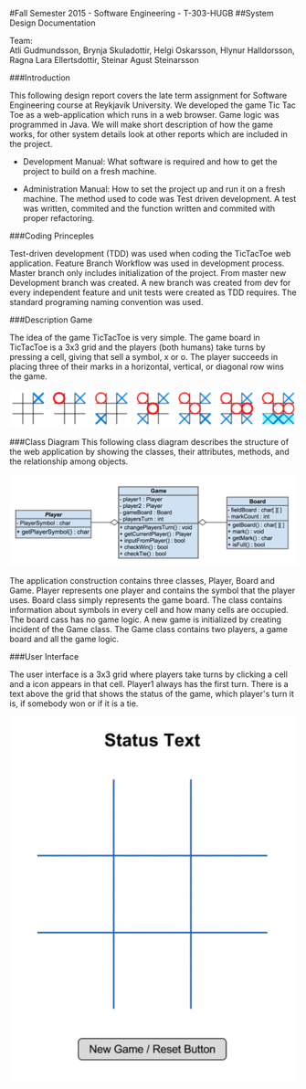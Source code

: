 #Fall Semester 2015 - Software Engineering - T-303-HUGB
##System Design Documentation
 
Team:			
Atli Gudmundsson, Brynja Skuladottir, Helgi Oskarsson, Hlynur Halldorsson, Ragna Lara Ellertsdottir, Steinar Agust Steinarsson

###Introduction 

This following design report covers the late term assignment for Software Engineering course at Reykjavík University. We developed the game Tic Tac Toe as a web-application which runs in a web browser. Game logic was programmed in Java. We will make short description of how the game works, for other system details look at other reports which are included in the project.

- Development Manual: What software is required and how to get the project to build on a fresh machine.

- Administration Manual: How to set the project up and run it on a fresh machine.
The method used to code was Test driven development. A test was written, commited and the function written and commited with proper refactoring. 

###Coding Princeples 

Test-driven development (TDD) was used when coding  the TicTacToe web application. Feature Branch Workflow was used in development process. Master branch only includes initialization of the project. From master new Development branch was created.  A new branch was created from dev for every independent feature and unit tests were created as TDD requires. The standard programing naming convention was used.

###Description Game

The idea of the game TicTacToe is very simple. The game board in TicTacToe is a 3x3 grid and the players (both humans) take turns by pressing a cell, giving that sell a symbol, x or o. The player succeeds in placing three of their marks in a horizontal, vertical, or diagonal row wins the game.

![](pics/TicTacToe_Diagram.png?raw=true)

###Class Diagram 
This following class diagram describes the structure of the web application by showing the classes, their attributes, methods, and the relationship among objects.

![](pics/Class_Diagram.png?raw=true)

The application construction contains three classes, Player, Board and Game. Player represents one player and contains the symbol that the player uses. Board class simply represents the game board. The class contains information about symbols in every cell and how many cells are occupied. The board cass has no game logic. 
A new game is initialized by creating incident of the Game class. The Game class contains two players, a game board and all the game logic.

###User Interface

The user interface is a 3x3 grid where players take turns by clicking a cell and a icon appears in that cell. Player1 always has the first turn. There is a text above the grid that shows the status of the game, which player's turn it is, if somebody won or if it is a tie.

![](pics/UI_Sketch.png?raw=true)

